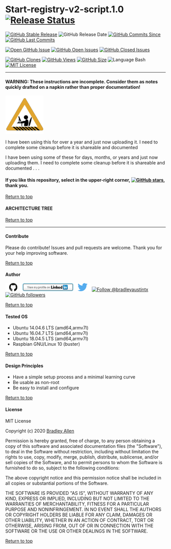 # Start-registry-v2-script.1.0  [![Release Status](https://img.shields.io/badge/Status_-Alpha-red.svg)](https://github.com/BradleyA/Start-registry-v2-script.1.0/releases/tag/0.0)

[![GitHub Stable Release](https://img.shields.io/badge/Release-0.0-blue.svg)](https://github.com/BradleyA/Start-registry-v2-script.1.0/releases/tag/0.0)
![GitHub Release Date](https://img.shields.io/github/release-date/BradleyA/Start-registry-v2-script.1.0?color=blue)
[![GitHub Commits Since](https://img.shields.io/github/commits-since/BradleyA/Start-registry-v2-script.1.0/0.0?color=orange)](https://github.com/BradleyA/Start-registry-v2-script.1.0/commits/)
[![GitHub Last Commits](https://img.shields.io/github/last-commit/BradleyA/Start-registry-v2-script.1.0.svg)](https://github.com/BradleyA/Start-registry-v2-script.1.0/commits/)

[![Open GitHub Issue](https://img.shields.io/badge/Open-Incident-brightgreen.svg)](https://github.com/BradleyA/Start-registry-v2-script/issues/new/choose)
[![GitHub Open Issues](https://img.shields.io/github/issues/BradleyA/Start-registry-v2-script.1.0?color=purple)](https://github.com/BradleyA/Start-registry-v2-script.1.0/issues?q=is%3Aopen+is%3Aissue)
[![GitHub Closed Issues](https://img.shields.io/github/issues-closed/BradleyA/Start-registry-v2-script.1.0?color=purple)](https://github.com/BradleyA/Start-registry-v2-script.1.0/issues?q=is%3Aclosed+is%3Aissue)

[<img alt="GitHub Clones" src="https://img.shields.io/static/v1?label=Clones&message=89&color=blueviolet">](https://github.com/BradleyA/Start-registry-v2-script.1.0/blob/master/images/clone.table.md)
[<img alt="GitHub Views" src="https://img.shields.io/static/v1?label=Views&message=167&color=blueviolet">](https://github.com/BradleyA/Start-registry-v2-script.1.0/blob/master/images/view.table.md)
[![GitHub Size](https://img.shields.io/github/repo-size/BradleyA/Start-registry-v2-script.1.0.svg)](https://github.com/BradleyA/Start-registry-v2-script.1.0/)
![Language Bash](https://img.shields.io/badge/%20Language-bash-blue.svg)
[![MIT License](http://img.shields.io/badge/License-MIT-blue.png)](LICENSE)

----

#### WARNING: These instructions are incomplete. Consider them as notes quickly drafted on a napkin rather than proper documentation!
<img id="Construction" src="images/construction-icon.gif" width="120">

I have been using this for over a year and just now uploading it.  I need to complete some cleanup before it is shareable and documented


I have been using some of these for days, months, or years and just now uploading them. I need to complete some cleanup before it is shareable and documented . . .

#### If you like this repository, select in the upper-right corner, [![GitHub stars](https://img.shields.io/github/stars/BradleyA/Start-registry-v2-script.1.0.svg?style=social&label=Star&maxAge=2592000)](https://GitHub.com/BradleyA/Start-registry-v2-script.1.0/stargazers/), thank you.

[Return to top](https://github.com/BradleyA/Start-registry-v2-script.1.0/blob/master/README.md#start-registry-v2-script10--)

#### ARCHITECTURE TREE

[Return to top](https://github.com/BradleyA/Start-registry-v2-script.1.0/blob/master/README.md#start-registry-v2-script10--)

----

#### Contribute
Please do contribute!  Issues and pull requests are welcome.  Thank you for your help improving software.

[Return to top](https://github.com/BradleyA/Start-registry-v2-script.1.0/blob/master/README.md#start-registry-v2-script10--)

#### Author
[<img id="github" src="images/github.png" width="50" a="https://github.com/BradleyA/">](https://github.com/BradleyA/)    [<img src="images/linkedin.png" style="max-width:100%;" >](https://www.linkedin.com/in/bradleyhallen) [<img id="twitter" src="images/twitter.png" width="50" a="twitter.com/bradleyaustintx/">](https://twitter.com/bradleyaustintx/)       <a href="https://twitter.com/intent/follow?screen_name=bradleyaustintx"> <img src="https://img.shields.io/twitter/follow/bradleyaustintx.svg?label=Follow%20@bradleyaustintx" alt="Follow @bradleyaustintx" />    </a>          [![GitHub followers](https://img.shields.io/github/followers/BradleyA.svg?style=social&label=Follow&maxAge=2592000)](https://github.com/BradleyA?tab=followers)

[Return to top](https://github.com/BradleyA/Start-registry-v2-script.1.0/blob/master/README.md#start-registry-v2-script10--)

#### Tested OS
 * Ubuntu 14.04.6 LTS (amd64,armv7l)
 * Ubuntu 16.04.7 LTS (amd64,armv7l)
 * Ubuntu 18.04.5 LTS (amd64,armv7l)
 * Raspbian GNU/Linux 10 (buster)

[Return to top](https://github.com/BradleyA/Start-registry-v2-script.1.0/blob/master/README.md#start-registry-v2-script10--)

#### Design Principles
 * Have a simple setup process and a minimal learning curve
 * Be usable as non-root
 * Be easy to install and configure

[Return to top](https://github.com/BradleyA/Start-registry-v2-script.1.0/blob/master/README.md#start-registry-v2-script10--)

#### License
MIT License

Copyright (c) 2020  [Bradley Allen](https://www.linkedin.com/in/bradleyhallen)

Permission is hereby granted, free of charge, to any person obtaining a copy of this software and associated documentation files (the "Software"), to deal in the Software without restriction, including without limitation the rights to use, copy, modify, merge, publish, distribute, sublicense, and/or sell copies of the Software, and to permit persons to whom the Software is furnished to do so, subject to the following conditions:

The above copyright notice and this permission notice shall be included in all copies or substantial portions of the Software.

THE SOFTWARE IS PROVIDED "AS IS", WITHOUT WARRANTY OF ANY KIND, EXPRESS OR IMPLIED, INCLUDING BUT NOT LIMITED TO THE WARRANTIES OF MERCHANTABILITY, FITNESS FOR A PARTICULAR PURPOSE AND NONINFRINGEMENT. IN NO EVENT SHALL THE AUTHORS OR COPYRIGHT HOLDERS BE LIABLE FOR ANY CLAIM, DAMAGES OR OTHER LIABILITY, WHETHER IN AN ACTION OF CONTRACT, TORT OR OTHERWISE, ARISING FROM, OUT OF OR IN CONNECTION WITH THE SOFTWARE OR THE USE OR OTHER DEALINGS IN THE SOFTWARE.

[Return to top](https://github.com/BradleyA/Start-registry-v2-script.1.0/blob/master/README.md#start-registry-v2-script10--)
